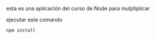 

esta es una aplicación del curso de Node para mulptiplicar

ejecutar este comando
```
npm install
```